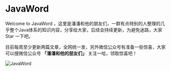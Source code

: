 # JavaWord

Welcome to JavaWord ，这里是潘潘和他的朋友们，一群有点特别的人整理的几乎整个Java体系的知识内容，分享给大家，后续会持续更新，为避免迷路，大家 Star 一下吧。

目前每周至少更新两篇文章，全网统一发，另外微信公众号有准备一些惊喜，大家可以搜微信公众号 **「潘潘和他的朋友们」** 关注一哈，领取惊喜吧！

![JavaWord](https://github.com/senlypan/JavaWord)
